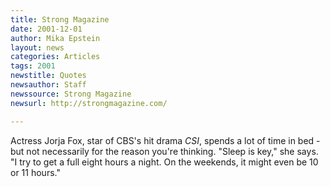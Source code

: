 ```yaml
---
title: Strong Magazine
date: 2001-12-01
author: Mika Epstein
layout: news
categories: Articles
tags: 2001
newstitle: Quotes  
newsauthor: Staff  
newssource: Strong Magazine  
newsurl: http://strongmagazine.com/

---
```

Actress Jorja Fox, star of CBS's hit drama *CSI*, spends a lot of time in bed - but not necessarily for the reason you're thinking. "Sleep is key," she says. "I try to get a full eight hours a night. On the weekends, it might even be 10 or 11 hours."  
